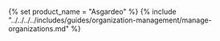 {% set product_name = "Asgardeo" %}
{% include "../../../../includes/guides/organization-management/manage-organizations.md" %}